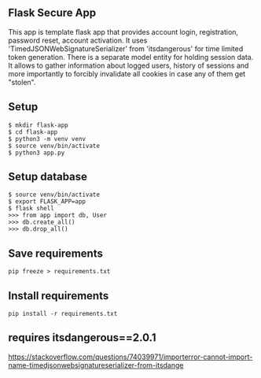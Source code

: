 ## Flask Secure App
This app is template flask app that provides account login, registration, password reset, account activation. It uses 'TimedJSONWebSignatureSerializer' from 'itsdangerous' for time limited token generation. There is a separate model entity for holding session data. It allows to gather information about logged users, history of sessions and more importantly to forcibly invalidate all cookies in case any of them get "stolen".

## Setup
```
$ mkdir flask-app
$ cd flask-app
$ python3 -m venv venv
$ source venv/bin/activate
$ python3 app.py
```

## Setup database
```
$ source venv/bin/activate
$ export FLASK_APP=app
$ flask shell
>>> from app import db, User
>>> db.create_all()
>>> db.drop_all()
```
## Save requirements
`pip freeze > requirements.txt`

## Install requirements
`pip install -r requirements.txt`


## requires itsdangerous==2.0.1
https://stackoverflow.com/questions/74039971/importerror-cannot-import-name-timedjsonwebsignatureserializer-from-itsdange

